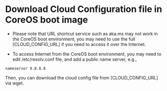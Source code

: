 # Download Cloud Configuration file in CoreOS boot image

* Please note that URL shortcut service such as aka.ms may not work in the CoreOS boot environment, you may need to use the full [CLOUD_CONFIG_URL] if you need to access it over the Internet.

* To access Internet from the CoreOS boot environment, you may need to edit /etc/resolv.conf file, and add a public name server, e.g., 

```
nameserver 8.8.8.8
```

Then, you can download the cloud config file from [CLOUD_CONFIG_URL] via wget. 
